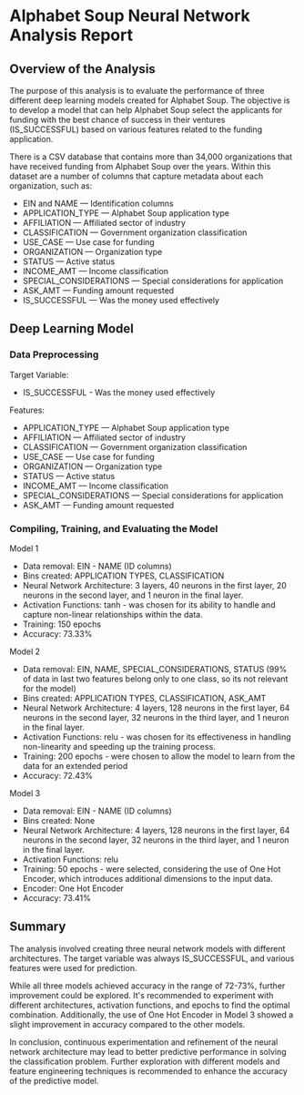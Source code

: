 # Alphabet Soup Neural Network Analysis Report

## Overview of the Analysis
The purpose of this analysis is to evaluate the performance of three different deep learning models created for Alphabet Soup. The objective is to develop a model that can help Alphabet Soup select the applicants for funding with the best chance of success in their ventures (IS_SUCCESSFUL) based on various features related to the funding application.

There is a CSV database that contains more than 34,000 organizations that have received funding from Alphabet Soup over the years. Within this dataset are a number of columns that capture metadata about each organization, such as:

* EIN and NAME — Identification columns
* APPLICATION_TYPE — Alphabet Soup application type
* AFFILIATION — Affiliated sector of industry
* CLASSIFICATION — Government organization classification
* USE_CASE — Use case for funding
* ORGANIZATION — Organization type
* STATUS — Active status
* INCOME_AMT — Income classification
* SPECIAL_CONSIDERATIONS — Special considerations for application
* ASK_AMT — Funding amount requested
* IS_SUCCESSFUL — Was the money used effectively

## Deep Learning Model
### Data Preprocessing
Target Variable: 
* IS_SUCCESSFUL - Was the money used effectively

Features:
* APPLICATION_TYPE — Alphabet Soup application type
* AFFILIATION — Affiliated sector of industry
* CLASSIFICATION — Government organization classification
* USE_CASE — Use case for funding
* ORGANIZATION — Organization type
* STATUS — Active status
* INCOME_AMT — Income classification
* SPECIAL_CONSIDERATIONS — Special considerations for application
* ASK_AMT — Funding amount requested

### Compiling, Training, and Evaluating the Model
Model 1
* Data removal: EIN - NAME (ID columns)
* Bins created: APPLICATION TYPES, CLASSIFICATION
* Neural Network Architecture: 3 layers, 40 neurons in the first layer, 20 neurons in the second layer, and 1 neuron in the final layer.
* Activation Functions: tanh - was chosen for its ability to handle and capture non-linear relationships within the data.
* Training: 150 epochs
* Accuracy: 73.33%

Model 2
* Data removal: EIN, NAME, SPECIAL_CONSIDERATIONS, STATUS (99% of data in last two features belong only to one class, so its not relevant for the model)
* Bins created: APPLICATION TYPES, CLASSIFICATION, ASK_AMT
* Neural Network Architecture: 4 layers, 128 neurons in the first layer, 64 neurons in the second layer, 32 neurons in the third layer, and 1 neuron in the final layer.
* Activation Functions: relu - was chosen for its effectiveness in handling non-linearity and speeding up the training process.
* Training: 200 epochs - were chosen to allow the model to learn from the data for an extended period
* Accuracy: 72.43%

Model 3
* Data removal: EIN - NAME (ID columns)
* Bins created: None
* Neural Network Architecture: 4 layers, 128 neurons in the first layer, 64 neurons in the second layer, 32 neurons in the third layer, and 1 neuron in the final layer.
* Activation Functions: relu
* Training: 50 epochs - were selected, considering the use of One Hot Encoder, which introduces additional dimensions to the input data.
* Encoder: One Hot Encoder
* Accuracy: 73.41%

## Summary
The analysis involved creating three neural network models with different architectures. The target variable was always IS_SUCCESSFUL, and various features were used for prediction.

While all three models achieved accuracy in the range of 72-73%, further improvement could be explored. It's recommended to experiment with different architectures, activation functions, and epochs to find the optimal combination. Additionally, the use of One Hot Encoder in Model 3 showed a slight improvement in accuracy compared to the other models.

In conclusion, continuous experimentation and refinement of the neural network architecture may lead to better predictive performance in solving the classification problem. Further exploration with different models and feature engineering techniques is recommended to enhance the accuracy of the predictive model.
